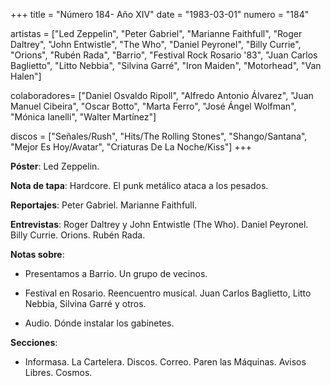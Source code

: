 +++
title = "Número 184- Año XIV"
date = "1983-03-01"
numero = "184"

artistas = ["Led Zeppelin", "Peter Gabriel", "Marianne Faithfull", "Roger Daltrey", "John Entwistle", "The Who", "Daniel Peyronel", "Billy Currie", "Orions", "Rubén Rada", "Barrio", "Festival Rock Rosario '83", "Juan Carlos Baglietto", "Litto Nebbia", "Silvina Garré", "Iron Maiden", "Motorhead", "Van Halen"]

colaboradores= ["Daniel Osvaldo Ripoll", "Alfredo Antonio Álvarez", "Juan Manuel Cibeira", "Oscar Botto", "Marta Ferro", "José Ángel Wolfman", "Mónica Ianelli", "Walter Martínez"]

discos = ["Señales/Rush", "Hits/The Rolling Stones", "Shango/Santana", "Mejor Es Hoy/Avatar", "Criaturas De La Noche/Kiss"]
+++

**Póster**: Led Zeppelin.

**Nota de tapa**: Hardcore. El punk metálico ataca a los pesados.

**Reportajes**: Peter Gabriel. Marianne Faithfull.

**Entrevistas**: Roger Daltrey y John Entwistle (The Who). Daniel Peyronel. Billy Currie. Orions. Rubén Rada.

**Notas sobre**:

- Presentamos a Barrio. Un grupo de vecinos.

- Festival en Rosario. Reencuentro musical. Juan Carlos Baglietto, Litto Nebbia, Silvina Garré y otros. 

- Audio. Dónde instalar los gabinetes.

**Secciones**:

- Informasa. La Cartelera. Discos. Correo. Paren las Máquinas. Avisos Libres. Cosmos. 

